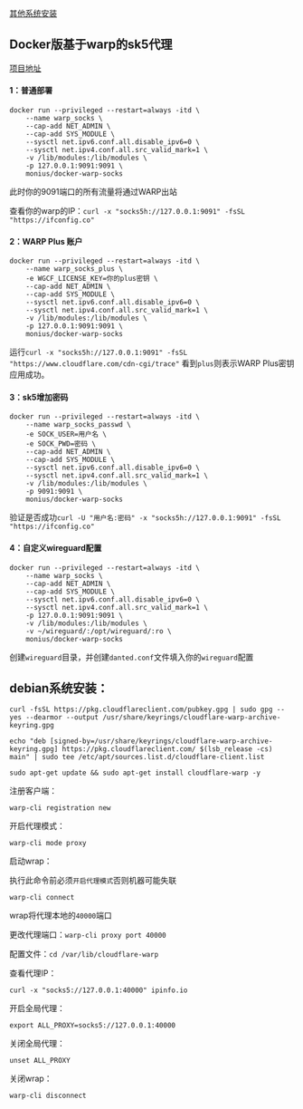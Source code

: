 [其他系统安装](https://pkg.cloudflareclient.com/)


## Docker版基于warp的sk5代理

[项目地址](https://hub.docker.com/r/monius/docker-warp-socks)

#### 1：普通部署 

```
docker run --privileged --restart=always -itd \
    --name warp_socks \
    --cap-add NET_ADMIN \
    --cap-add SYS_MODULE \
    --sysctl net.ipv6.conf.all.disable_ipv6=0 \
    --sysctl net.ipv4.conf.all.src_valid_mark=1 \
    -v /lib/modules:/lib/modules \
    -p 127.0.0.1:9091:9091 \
    monius/docker-warp-socks
```

此时你的9091端口的所有流量将通过WARP出站

查看你的warp的IP：`curl -x "socks5h://127.0.0.1:9091" -fsSL "https://ifconfig.co"`


#### 2：WARP Plus 账户
```
docker run --privileged --restart=always -itd \
    --name warp_socks_plus \
    -e WGCF_LICENSE_KEY=你的plus密钥 \
    --cap-add NET_ADMIN \
    --cap-add SYS_MODULE \
    --sysctl net.ipv6.conf.all.disable_ipv6=0 \
    --sysctl net.ipv4.conf.all.src_valid_mark=1 \
    -v /lib/modules:/lib/modules \
    -p 127.0.0.1:9091:9091 \
    monius/docker-warp-socks
```
运行`curl -x "socks5h://127.0.0.1:9091" -fsSL "https://www.cloudflare.com/cdn-cgi/trace"` 看到`plus`则表示WARP Plus密钥应用成功。

#### 3：sk5增加密码

```
docker run --privileged --restart=always -itd \
    --name warp_socks_passwd \
    -e SOCK_USER=用户名 \
    -e SOCK_PWD=密码 \
    --cap-add NET_ADMIN \
    --cap-add SYS_MODULE \
    --sysctl net.ipv6.conf.all.disable_ipv6=0 \
    --sysctl net.ipv4.conf.all.src_valid_mark=1 \
    -v /lib/modules:/lib/modules \
    -p 9091:9091 \
    monius/docker-warp-socks
```
验证是否成功`curl -U "用户名:密码" -x "socks5h://127.0.0.1:9091" -fsSL "https://ifconfig.co"`


#### 4：自定义wireguard配置
```
docker run --privileged --restart=always -itd \
    --name warp_socks \
    --cap-add NET_ADMIN \
    --cap-add SYS_MODULE \
    --sysctl net.ipv6.conf.all.disable_ipv6=0 \
    --sysctl net.ipv4.conf.all.src_valid_mark=1 \
    -p 127.0.0.1:9091:9091 \
    -v /lib/modules:/lib/modules \
    -v ~/wireguard/:/opt/wireguard/:ro \
    monius/docker-warp-socks
```
创建`wireguard`目录，并创建`danted.conf`文件填入你的`wireguard`配置



## debian系统安装：

```
curl -fsSL https://pkg.cloudflareclient.com/pubkey.gpg | sudo gpg --yes --dearmor --output /usr/share/keyrings/cloudflare-warp-archive-keyring.gpg
```
```
echo "deb [signed-by=/usr/share/keyrings/cloudflare-warp-archive-keyring.gpg] https://pkg.cloudflareclient.com/ $(lsb_release -cs) main" | sudo tee /etc/apt/sources.list.d/cloudflare-client.list
```
```
sudo apt-get update && sudo apt-get install cloudflare-warp -y
```

注册客户端：

```
warp-cli registration new
```

开启代理模式：

```
warp-cli mode proxy
```

启动wrap：

执行此命令前必须`开启代理模式`否则机器可能失联
```
warp-cli connect
```


wrap将代理本地的`40000`端口

更改代理端口：`warp-cli proxy port 40000`

配置文件：`cd /var/lib/cloudflare-warp`

查看代理IP：
```
curl -x "socks5://127.0.0.1:40000" ipinfo.io
```



开启全局代理：
```
export ALL_PROXY=socks5://127.0.0.1:40000
```
关闭全局代理：
```
unset ALL_PROXY
```



关闭wrap：
```
warp-cli disconnect
```
